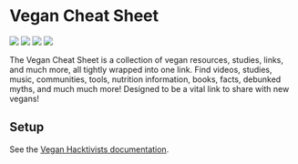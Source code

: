 # Vegan Cheat Sheet

[![](https://img.shields.io/badge/community-discord-black?style=flat-square&labelColor=000&color=7289da)](https://discord.com/channels/829144774929940550)
[![](https://img.shields.io/badge/sponsor-patreon-black?style=flat-square&labelColor=000&color=ff424d)](https://patreon.com/veganhacktivists)
[![](https://img.shields.io/badge/trello-vh--playground-black?style=flat-square&labelColor=000&color=026aa7)](https://trello.com/b/J3JW43mY/vh-playground)
[![](https://img.shields.io/badge/website-vegancheatsheet.org-black?style=flat-square&labelColor=000&color=ff0097)](https://vegancheatsheet.org)

The Vegan Cheat Sheet is a collection of vegan resources, studies, links, and
much more, all tightly wrapped into one link. Find videos, studies, music,
communities, tools, nutrition information, books, facts, debunked myths, and
much much more! Designed to be a vital link to share with new vegans!

## Setup

See the [Vegan Hacktivists documentation](https://github.com/veganhacktivists/documentation).
